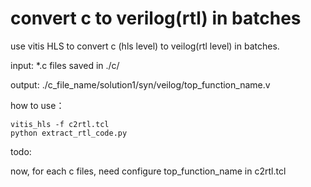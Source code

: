 # convert c to verilog(rtl) in batches

use vitis HLS to convert c (hls level) to veilog(rtl level) in batches.

input: *.c files saved in ./c/

output: ./c_file_name/solution1/syn/veilog/top_function_name.v

how to use：

```shell
vitis_hls -f c2rtl.tcl
python extract_rtl_code.py
```

todo: 

now, for each c files, need configure top_function_name in c2rtl.tcl
